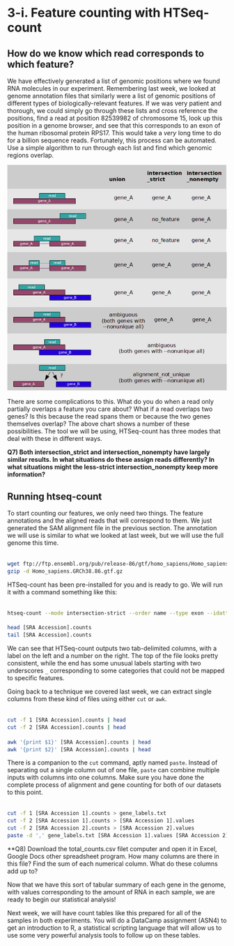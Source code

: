  # 3-i. Feature counting with HTSeq-count

## How do we know which read corresponds to which feature?

We have effectively generated a list of genomic positions where we found RNA molecules in our experiment. Remembering last week, we looked at genome annotation files that similarly were a list of genomic positions of different types of biologically-relevant features. If we was very patient and thorough, we could simply go through these lists and cross reference the positions, find a read at position 82539982 of chromosome 15, look up this position in a genome browser, and see that this corresponds to an exon of the human ribosomal protein RPS17. This would take a *very* long time to do for a billion sequence reads. Fortunately, this process can be automated. Use a simple algorithm to run through each list and find which genomic regions overlap. 

![Overlap types](Images/count_modes.png)

There are some complications to this. What do you do when a read only partially overlaps a feature you care about? What if a read overlaps two genes? Is this because the read spans them or because the two genes themselves overlap? The above chart shows a number of these possibilities. The tool we will be using, HTSeq-count has three modes that deal with these in different ways. 

**Q7) Both intersection_strict and intersection_nonempty have largely similar results. In what situations do these assign reads differently? In what situations might the less-strict intersection_nonempty keep more information?**

## Running htseq-count

To start counting our features, we only need two things. The feature annotations and the aligned reads that will correspond to them. We just generated the SAM alignment file in the previous section. The annotation we will use is similar to what we looked at last week, but we will use the full genome this time.

```bash

wget ftp://ftp.ensembl.org/pub/release-86/gtf/homo_sapiens/Homo_sapiens.GRCh38.86.gtf.gz
gzip -d Homo_sapiens.GRCh38.86.gtf.gz

```

HTSeq-count has been pre-installed for you and is ready to go. We will run it with a command something like this:

```bash

htseq-count --mode intersection-strict --order name --type exon --idattr gene_id [SRA Accession].sam Homo_sapiens.GRCh38.86.gtf > [SRA Accession].counts

head [SRA Accession].counts
tail [SRA Accession].counts

```

We can see that HTSeq-count outputs two tab-delimited columns, with a label on the left and a number on the right. The top of the file looks pretty consistent, while the end has some unusual labels starting with two underscores `_` corresponding to some categories that could not be mapped to specific features.

Going back to a technique we covered last week, we can extract single columns from these kind of files using either `cut` or `awk`.

```bash

cut -f 1 [SRA Accession].counts | head
cut -f 2 [SRA Accession].counts | head

awk '{print $1}' [SRA Accession].counts | head
awk '{print $2}' [SRA Accession].counts | head

```

There is a companion to the `cut` command, aptly named `paste`. Instead of separating out a single column out of one file, `paste` can combine multiple inputs with columns into one columns. Make sure you have done the complete process of alignment and gene counting for both of our datasets to this point.

```bash 

cut -f 1 [SRA Accession 1].counts > gene_labels.txt
cut -f 2 [SRA Accession 1].counts > [SRA Accession 1].values
cut -f 2 [SRA Accession 2].counts > [SRA Accession 2].values
paste -d ',' gene_labels.txt [SRA Accession 1].values [SRA Accession 2].values > total_counts.csv

```

**Q8) Download the total_counts.csv filet computer and open it in Excel, Google Docs other spreadsheet program. How many columns are there in this file? Find the sum of each numerical column. What do these columns add up to?

Now that we have this sort of tabular summary of each gene in the genome, with values corresponding to the amount of RNA in each sample, we are ready to begin our statistical analysis! 

Next week, we will have count tables like this prepared for all of the samples in both experiments. You will do a DataCamp assignment (ASN4) to get an introduction to R, a statistical scripting language that will allow us to use some very powerful analysis tools to follow up on these tables.